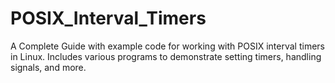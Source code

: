 # POSIX_Interval_Timers
A Complete Guide with example code for working with POSIX interval timers in Linux. Includes various programs to demonstrate setting timers, handling signals, and more.
